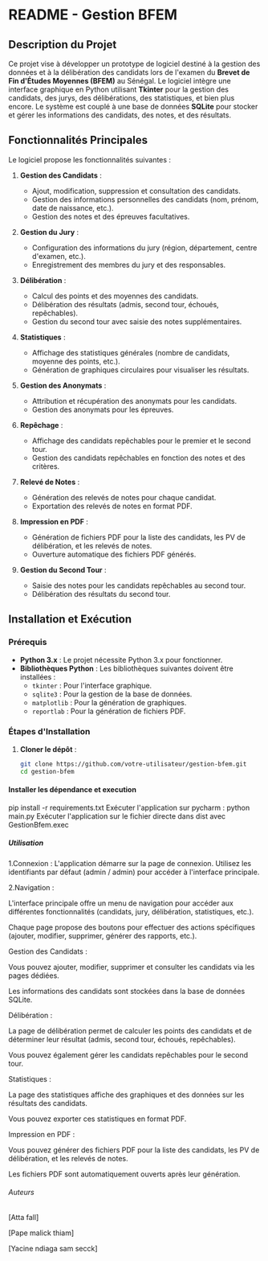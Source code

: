 # README - Gestion BFEM

## Description du Projet

Ce projet vise à développer un prototype de logiciel destiné à la gestion des données et à la délibération des candidats lors de l'examen du **Brevet de Fin d'Études Moyennes (BFEM)** au Sénégal. Le logiciel intègre une interface graphique en Python utilisant **Tkinter** pour la gestion des candidats, des jurys, des délibérations, des statistiques, et bien plus encore. Le système est couplé à une base de données **SQLite** pour stocker et gérer les informations des candidats, des notes, et des résultats.

## Fonctionnalités Principales

Le logiciel propose les fonctionnalités suivantes :

1. **Gestion des Candidats** :
   - Ajout, modification, suppression et consultation des candidats.
   - Gestion des informations personnelles des candidats (nom, prénom, date de naissance, etc.).
   - Gestion des notes et des épreuves facultatives.

2. **Gestion du Jury** :
   - Configuration des informations du jury (région, département, centre d'examen, etc.).
   - Enregistrement des membres du jury et des responsables.

3. **Délibération** :
   - Calcul des points et des moyennes des candidats.
   - Délibération des résultats (admis, second tour, échoués, repêchables).
   - Gestion du second tour avec saisie des notes supplémentaires.

4. **Statistiques** :
   - Affichage des statistiques générales (nombre de candidats, moyenne des points, etc.).
   - Génération de graphiques circulaires pour visualiser les résultats.

5. **Gestion des Anonymats** :
   - Attribution et récupération des anonymats pour les candidats.
   - Gestion des anonymats pour les épreuves.

6. **Repêchage** :
   - Affichage des candidats repêchables pour le premier et le second tour.
   - Gestion des candidats repêchables en fonction des notes et des critères.

7. **Relevé de Notes** :
   - Génération des relevés de notes pour chaque candidat.
   - Exportation des relevés de notes en format PDF.

8. **Impression en PDF** :
   - Génération de fichiers PDF pour la liste des candidats, les PV de délibération, et les relevés de notes.
   - Ouverture automatique des fichiers PDF générés.

9. **Gestion du Second Tour** :
   - Saisie des notes pour les candidats repêchables au second tour.
   - Délibération des résultats du second tour.

## Installation et Exécution

### Prérequis

- **Python 3.x** : Le projet nécessite Python 3.x pour fonctionner.
- **Bibliothèques Python** : Les bibliothèques suivantes doivent être installées :
  - `tkinter` : Pour l'interface graphique.
  - `sqlite3` : Pour la gestion de la base de données.
  - `matplotlib` : Pour la génération de graphiques.
  - `reportlab` : Pour la génération de fichiers PDF.

### Étapes d'Installation

1. **Cloner le dépôt** :
   ```bash
   git clone https://github.com/votre-utilisateur/gestion-bfem.git
   cd gestion-bfem
   
#### Installer les dépendance et execution

  pip install -r requirements.txt
Exécuter l'application sur pycharm :
  python main.py
Exécuter l'application sur le fichier directe dans dist avec GestionBfem.exec


##### Utilisation
1.Connexion :
L'application démarre sur la page de connexion. Utilisez les identifiants par défaut (admin / admin) pour accéder à l'interface principale.

2.Navigation :

L'interface principale offre un menu de navigation pour accéder aux différentes fonctionnalités (candidats, jury, délibération, statistiques, etc.).

Chaque page propose des boutons pour effectuer des actions spécifiques (ajouter, modifier, supprimer, générer des rapports, etc.).

Gestion des Candidats :

Vous pouvez ajouter, modifier, supprimer et consulter les candidats via les pages dédiées.

Les informations des candidats sont stockées dans la base de données SQLite.

Délibération :

La page de délibération permet de calculer les points des candidats et de déterminer leur résultat (admis, second tour, échoués, repêchables).

Vous pouvez également gérer les candidats repêchables pour le second tour.

Statistiques :

La page des statistiques affiche des graphiques et des données sur les résultats des candidats.

Vous pouvez exporter ces statistiques en format PDF.

Impression en PDF :

Vous pouvez générer des fichiers PDF pour la liste des candidats, les PV de délibération, et les relevés de notes.

Les fichiers PDF sont automatiquement ouverts après leur génération.

###### Auteurs
[Atta fall] 

[Pape malick thiam] 

[Yacine ndiaga sam secck] 


